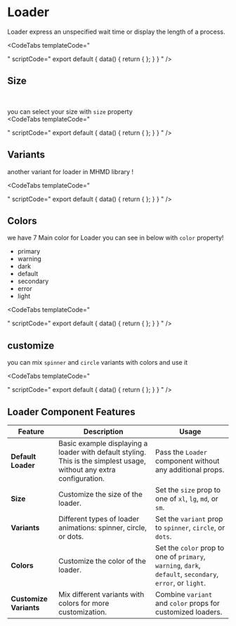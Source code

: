 # Loader

Loader express an unspecified wait time or display the length of a process.

<CodeTabs
  templateCode="
<div class='  p-6 rounded-lg   flex justify-center items-center flex-col gap-4 '>
<Loader />
</div>
  "
  scriptCode="
  export default {
    data() {
      return {
      };
    }
  }
  "
/>

</br>

## Size

</br>

you can select your size with `size` property
</br>
<CodeTabs
  templateCode="
<div class='grid grid-cols-4 gap-3 justify-items-center'>
  <Loader color='default' size='xl' />
  <Loader color='default' size='lg' />
  <Loader color='default' size='md' />
  <Loader color='default' size='sm' />
</div>
  "
  scriptCode="
  export default {
    data() {
      return {
      };
    }
  }
  "
/>

## Variants

another variant for loader in MHMD library !

<CodeTabs
  templateCode="
<div class='grid grid-cols-2 gap-3 justify-items-center'>
  <Loader variant='spinner' />
  <Loader variant='circle' />
</div>
  "
  scriptCode="
  export default {
    data() {
      return {
      };
    }
  }
  "
/>

## Colors

we have 7 Main color for Loader  you can see in below with `color` property!

- primary
- warning
- dark
- default
- secondary
- error  
- light

<CodeTabs
  templateCode="
<div class='grid grid-cols-7 gap-3 justify-items-center'>
  <Loader color='default' />
  <Loader color='secondary' />
  <Loader color='warning' />
  <Loader color='error' />
  <Loader color='primary' />
  <Loader color='dark' />
  <Loader color='light' />
</div>
  "
  scriptCode="
  export default {
    data() {
      return {
      };
    }
  }
  "
/>

## customize

you can mix `spinner` and `circle` variants with colors  and use it

<CodeTabs
  templateCode="
<div class='grid grid-cols-2 gap-8 justify-items-center'>
  <Loader variant='circle' color='primary' />
  <Loader variant='circle' color='error' />
  <Loader variant='spinner' color='warning' />
  <Loader variant='spinner' color='secondary' />
</div>
  "
  scriptCode="
  export default {
    data() {
      return {
      };
    }
  }
  "
/>

## Loader Component Features

| **Feature**             | **Description**                                                                                                   | **Usage**                                                                                   |
|-------------------------|-------------------------------------------------------------------------------------------------------------------|---------------------------------------------------------------------------------------------|
| **Default Loader**      | Basic example displaying a loader with default styling. This is the simplest usage, without any extra configuration. | Pass the `Loader` component without any additional props.                                  |
| **Size**                | Customize the size of the loader.                                                                                  | Set the `size` prop to one of `xl`, `lg`, `md`, or `sm`.                                    |
| **Variants**            | Different types of loader animations: spinner, circle, or dots.                                                   | Set the `variant` prop to `spinner`, `circle`, or `dots`.                                   |
| **Colors**              | Customize the color of the loader.                                                                                 | Set the `color` prop to one of `primary`, `warning`, `dark`, `default`, `secondary`, `error`, or `light`. |
| **Customize Variants**  | Mix different variants with colors for more customization.                                                        | Combine `variant` and `color` props for customized loaders.                                 |

